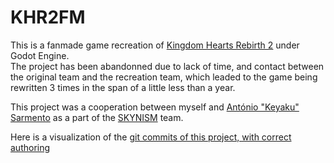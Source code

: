 KHR2FM
======

This is a fanmade game recreation of [Kingdom Hearts Rebirth 2](http://www.alexdor.info/?p=jeu&id=893) under Godot Engine.   
The project has been abandonned due to lack of time, and contact between the original team and the recreation team, which leaded to the game being rewritten 3 times in the span of a little less than a year.

This project was a cooperation between myself and [António "Keyaku" Sarmento](https://twitter.com/Keyaku) as a part of the [SKYNISM](https://skynism.com) team.

Here is a visualization of the [git commits of this project, with correct authoring](https://www.youtube.com/watch?v=wMM-pWaGCIQ)
